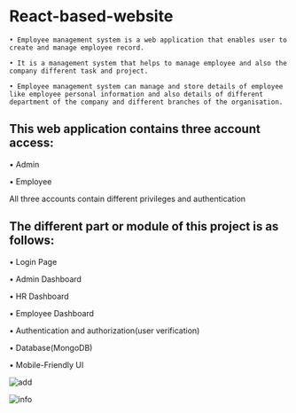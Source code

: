 # React-based-website

    • Employee management system is a web application that enables user to create and manage employee record.
    
    • It is a management system that helps to manage employee and also the company different task and project.
    
    • Employee management system can manage and store details of employee like employee personal information and also details of different department of the company and different branches of the organisation.
    
      


## This web application contains three account access:

 • Admin

 • Employee

All three accounts contain different privileges and authentication



## The different part or module of this project is as follows:

 • Login Page
 
 • Admin Dashboard
 
 • HR Dashboard
 
 • Employee Dashboard
 
 • Authentication and authorization(user verification)
 
 • Database(MongoDB)
 
 • Mobile-Friendly UI



![add](https://user-images.githubusercontent.com/38343027/130238159-e3e113ca-55b4-4388-a1a6-43796dfe9281.png)




![info](https://user-images.githubusercontent.com/38343027/130238220-6c1396b6-bbfc-44fe-8b61-ca9cec5b56d6.png)



